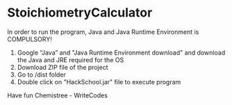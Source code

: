 # StoichiometryCalculator

In order to run the program, Java and Java Runtime Environment is COMPULSORY! 
1. Google “Java” and "Java Runtime Environment download" and download the Java and JRE required for the OS
2. Download ZIP file of the project
3. Go to /dist folder
4. Double click on "HackSchool.jar" file to execute program

Have fun Chemistree - WriteCodes
